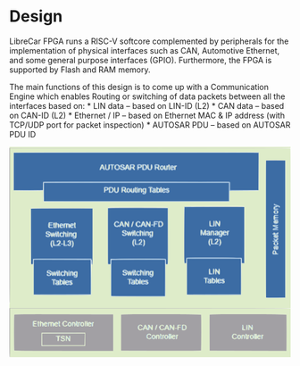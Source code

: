# Design

LibreCar FPGA runs a RISC-V  softcore complemented by peripherals for the implementation of physical interfaces such as CAN, Automotive Ethernet, and some general purpose interfaces (GPIO). Furthermore, the FPGA is supported by Flash and RAM memory.

The main functions of this design  is to come up with a Communication Engine which enables Routing or switching of data packets between all the interfaces based on:
    * LIN data – based on LIN-ID (L2)
    * CAN data – based on CAN-ID (L2)
    * Ethernet / IP – based on Ethernet MAC & IP address (with TCP/UDP port for packet inspection)
    * AUTOSAR PDU – based on AUTOSAR PDU ID

![ Autosar PDU ](images/PDU.svg)

